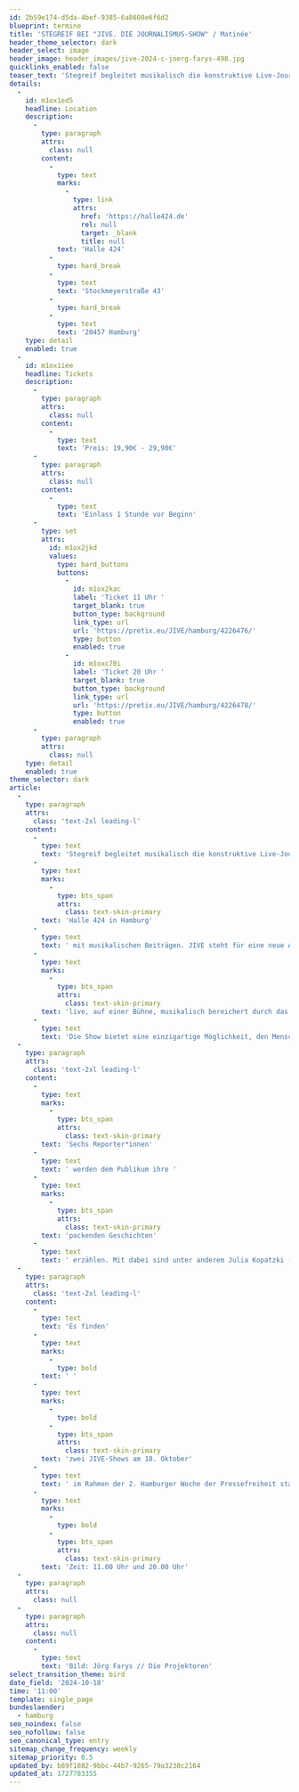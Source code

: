 ```yaml
---
id: 2b59e174-d5da-4bef-9385-6a8608e6f6d2
blueprint: termine
title: 'STEGREIF BEI "JIVE. DIE JOURNALISMUS-SHOW" / Matinée'
header_theme_selector: dark
header_select: image
header_image: header_images/jive-2024-c-joerg-farys-498.jpg
quicklinks_enabled: false
teaser_text: 'Stegreif begleitet musikalisch die konstruktive Live-Journalismus-Show "JIVE" in der Halle 424 in Hamburg mit musikalischen Beiträgen.'
details:
  -
    id: m1ox1ed5
    headline: Location
    description:
      -
        type: paragraph
        attrs:
          class: null
        content:
          -
            type: text
            marks:
              -
                type: link
                attrs:
                  href: 'https://halle424.de'
                  rel: null
                  target: _blank
                  title: null
            text: 'Halle 424'
          -
            type: hard_break
          -
            type: text
            text: 'Stockmeyerstraße 43'
          -
            type: hard_break
          -
            type: text
            text: '20457 Hamburg'
    type: detail
    enabled: true
  -
    id: m1ox1iee
    headline: Tickets
    description:
      -
        type: paragraph
        attrs:
          class: null
        content:
          -
            type: text
            text: 'Preis: 19,90€ - 29,90€'
      -
        type: paragraph
        attrs:
          class: null
        content:
          -
            type: text
            text: 'Einlass 1 Stunde vor Beginn'
      -
        type: set
        attrs:
          id: m1ox2jkd
          values:
            type: bard_buttons
            buttons:
              -
                id: m1ox2kac
                label: 'Ticket 11 Uhr '
                target_blank: true
                button_type: background
                link_type: url
                url: 'https://pretix.eu/JIVE/hamburg/4226476/'
                type: button
                enabled: true
              -
                id: m1oxc70i
                label: 'Ticket 20 Uhr '
                target_blank: true
                button_type: background
                link_type: url
                url: 'https://pretix.eu/JIVE/hamburg/4226478/'
                type: button
                enabled: true
      -
        type: paragraph
        attrs:
          class: null
    type: detail
    enabled: true
theme_selector: dark
article:
  -
    type: paragraph
    attrs:
      class: 'text-2xl leading-l'
    content:
      -
        type: text
        text: 'Stegreif begleitet musikalisch die konstruktive Live-Journalismus-Show "JIVE" in der '
      -
        type: text
        marks:
          -
            type: bts_span
            attrs:
              class: text-skin-primary
        text: 'Halle 424 in Hamburg'
      -
        type: text
        text: ' mit musikalischen Beiträgen. JIVE steht für eine neue Art, Journalismus zu präsentieren: '
      -
        type: text
        marks:
          -
            type: bts_span
            attrs:
              class: text-skin-primary
        text: 'live, auf einer Bühne, musikalisch bereichert durch das Stegreif Orchester. '
      -
        type: text
        text: 'Die Show bietet eine einzigartige Möglichkeit, den Menschen nahe zu kommen, die die Schlagzeilen machen. '
  -
    type: paragraph
    attrs:
      class: 'text-2xl leading-l'
    content:
      -
        type: text
        marks:
          -
            type: bts_span
            attrs:
              class: text-skin-primary
        text: 'Sechs Reporter*innen'
      -
        type: text
        text: ' werden dem Publikum ihre '
      -
        type: text
        marks:
          -
            type: bts_span
            attrs:
              class: text-skin-primary
        text: 'packenden Geschichten'
      -
        type: text
        text: ' erzählen. Mit dabei sind unter anderem Julia Kopatzki (Der SPIEGEL), Farangies Ghafoor (Der Tagesspiegel), Malte Herwig (Podcaster & Journalist), Eva Wolfangel (Wissenschaftsjournalistin), Katharina Finke (Journalistin & Autorin) und Max Gödecke (Fotograf).'
  -
    type: paragraph
    attrs:
      class: 'text-2xl leading-l'
    content:
      -
        type: text
        text: 'Es finden'
      -
        type: text
        marks:
          -
            type: bold
        text: ' '
      -
        type: text
        marks:
          -
            type: bold
          -
            type: bts_span
            attrs:
              class: text-skin-primary
        text: 'zwei JIVE-Shows am 18. Oktober'
      -
        type: text
        text: ' im Rahmen der 2. Hamburger Woche der Pressefreiheit statt. '
      -
        type: text
        marks:
          -
            type: bold
          -
            type: bts_span
            attrs:
              class: text-skin-primary
        text: 'Zeit: 11.00 Uhr und 20.00 Uhr'
  -
    type: paragraph
    attrs:
      class: null
  -
    type: paragraph
    attrs:
      class: null
    content:
      -
        type: text
        text: 'Bild: Jörg Farys // Die Projektoren'
select_transition_theme: bird
date_field: '2024-10-18'
time: '11:00'
template: single_page
bundeslaender:
  - hamburg
seo_noindex: false
seo_nofollow: false
seo_canonical_type: entry
sitemap_change_frequency: weekly
sitemap_priority: 0.5
updated_by: b89f1882-9bbc-44b7-9265-79a3230c2164
updated_at: 1727783355
---
```

